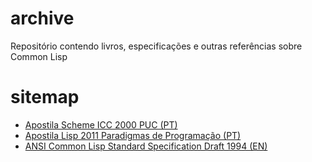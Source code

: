 # archive
Repositório contendo  livros, especificações e outras referências sobre Common Lisp

# sitemap

- [Apostila Scheme ICC 2000 PUC (PT)](apostila-scheme-icc-2000-puc.pdf)
- [Apostila Lisp 2011 Paradigmas de Programação (PT)](apostila-lisp-2011.pdf)
- [ANSI Common Lisp Standard Specification Draft 1994 (EN)](ansi_cl_standard_draft_nice.pdf)
